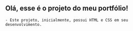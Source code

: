 ## Olá, esse é o projeto do meu portfólio!

    - Este projeto, inicialmente, possui HTML e CSS em seu desenvolvimento.